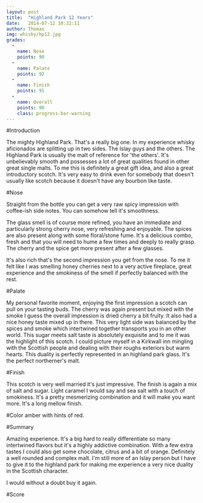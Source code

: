 ```yaml
---
layout: post
title:  "Highland Park 12 Years"
date:   2014-07-12 10:32:11
author: Thomas
img: whisky/hp12.jpg
grades:
  -
    name: Nose
    points: 90
  -
    name: Palate
    points: 92
  -
    name: Finish
    points: 91
  -
    name: Overall
    points: 90
    class: progress-bar-warning
---
```




#Introduction


The mighty Highland Park. That's a really big one. In my experience whisky aficionados are splitting up in two sides. The Islay guys and the others. The Highland Park is usually the malt of reference for 'the others'. It's unbelievably smooth and possesses a lot of great qualities found in other great single malts. To me this is definitely a great gift idea, and also a great introductory scotch. It's very easy to drink even for somebody that doesn't usually like scotch because it doesn't have any bourbon like taste. 


#Nose

Straight from the bottle you can get a very raw spicy impression with coffee-ish side notes. You can somehow tell it's smoothness. 

The glass smell is of course more refined, you have an immediate and particularly strong cherry nose, very refreshing and enjoyable. The spices are also present along with some floral/stone fume. It's a delicious combo, fresh and that you will need to hume a few times and deeply to really grasp. The cherry and the spice get more present after a few glasses.

It's also rich that's the second impression you get from the nose.
To me it felt like I was smelling honey cherries next to a very active fireplace, great experience and the smokiness of the smell if perfectly balanced with the rest.

#Palate 

My personal favorite moment, enjoying the first impression a scotch can pull on your tasting buds. 
The cherry was again present but mixed with the smoke I guess the overall impression is dried cherry a bit fruity. It also had a nice honey taste mixed up in there.
This very light side was balanced by the spices and smoke which intertwined together transports you in an other world. This sugar meets salt taste is absolutely exquisite and to me it was the highlight of this scotch.
I could picture myself in a Kirkwall inn mingling with the Scottish people and dealing with their roughs exteriors but warm hearts. This duality is perfectly represented in an highland park glass. It's the perfect northerner's malt.

#Finish

This scotch is very well married it's just impressive. The finish is again a mix of salt and sugar. Light caramel I would say and sea salt with a touch of smokiness. It's a pretty mesmerizing combination and it will make you want more.
It's a long mellow finish.


#Color
amber with hints of red.

#Summary 

Amazing experience. It's a big hard to really differentiate so many intertwined flavors but it's a highly addictive combination. With a few extra tastes I could also get some chocolate, citrus and a bit of orange. Definitely a well rounded and complex malt. I'm still more of an Islay person but I have to give it to the highland park for making me experience a very nice duality in the Scottish character. 

I would without a doubt buy it again.


#Score
